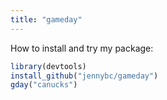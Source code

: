 ```yaml
---
title: "gameday"
---
```


How to install and try my package:

```r
library(devtools)
install_github("jennybc/gameday")
gday("canucks")
```
